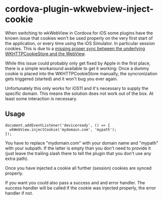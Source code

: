 # cordova-plugin-wkwebview-inject-cookie

When switching to wkWebView in Cordova for iOS some plugins have the known issue that cookies won't be used properly on the very first start of the application, or every time using the iOS Simulator. In particular session cookies. This is due to a [missing proper sync between the underlying WKHTTPCookieStore and the WebView](https://stackoverflow.com/a/49534854/2757879).

While this issue could probably only get fixed by Apple in the first place, there is a simple workaround available to get it working: Once a dummy cookie is placed into the WKHTTPCookieStore manually, the syncronization gets triggered (started) and it won't bug you ever again.

Unfortunately this only works for iOS11 and it's necessary to supply the specific domain. This means the solution does not work out of the box. At least some interaction is necessary.

## Usage

```
document.addEventListener('deviceready', () => {
  wkWebView.injectCookie('mydomain.com', 'mypath');
});
```
You have to replace "mydomain.com" with your domain name and "mypath" with your subpath. If the latter is empty than you don't need to provide it (just leave the trailing slash there to tell the plugin that you don't use any extra path).

Once you have injected a cookie all further (session) cookies are synced properly.

If you want you could also pass a success and and error handler. The success handler will be called if the cookie was injected properly, the error handler if not.
